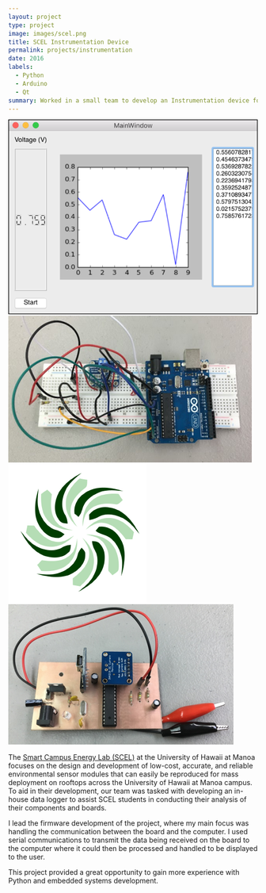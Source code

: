 ```yaml
---
layout: project
type: project
image: images/scel.png
title: SCEL Instrumentation Device
permalink: projects/instrumentation
date: 2016
labels:
  - Python
  - Arduino
  - Qt
summary: Worked in a small team to develop an Instrumentation device for the Smart Campus Energy Lab (SCEL) focusing on current and voltage logging.
---
```


<div class="ui small rounded images">
  <img class="ui image" src="../images/Instrumentation1.png">
  <img class="ui image" src="../images/Instrumentation2.png">
  <img class="ui image" src="../images/scel.png">
  <img class="ui image" src="../images/Instrumentation3.png">
</div>

The [Smart Campus Energy Lab (SCEL)](http://scel-hawaii.org/) at the University of Hawaii at Manoa focuses on the design and development of low-cost, accurate, and reliable environmental sensor modules that can easily be reproduced for mass deployment on rooftops across the University of Hawaii at Manoa campus. To aid in their development, our team was tasked with developing an in-house data logger to assist SCEL students in conducting their analysis of their components and boards.

I lead the firmware development of the project, where my main focus was handling the communication between the board and the computer. I used serial communications to transmit the data being received on the board to the computer where it could then be processed and handled to be displayed to the user.

This project provided a great opportunity to gain more experience with Python and embedded systems development.

